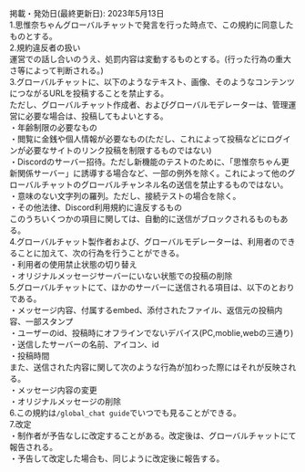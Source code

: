 掲載・発効日(最終更新日): 2023年5月13日<br>
1.思惟奈ちゃんグローバルチャットで発言を行った時点で、この規約に同意したものとする。<br>
2.規約違反者の扱い<br>
  運営での話し合いのうえ、処罰内容は変動するものとする。(行った行為の重大さ等によって判断される。)<br>
3.グローバルチャットに、以下のようなテキスト、画像、そのようなコンテンツにつながるURLを投稿することを禁止する。<br>
  ただし、グローバルチャット作成者、およびグローバルモデレーターは、管理運営に必要な場合は、投稿してもよいとする。<br>
  ・年齢制限の必要なもの<br>
  ・閲覧に金銭や個人情報が必要なもの(ただし、これによって投稿などにログインが必要なサイトのリンク投稿を制限するものではない)<br>
  ・Discordのサーバー招待。ただし新機能のテストのために、「思惟奈ちゃん更新関係サーバー」に誘導する場合など、一部の例外を除く。これによって他のグローバルチャットのグローバルチャンネル名の送信を禁止するものではない。<br>
  ・意味のない文字列の羅列。ただし、接続テストの場合を除く。<br>
  ・その他法律、Discord利用規約に違反するもの<br>
  このうちいくつかの項目に関しては、自動的に送信がブロックされるものもある。<br>
4.グローバルチャット製作者および、グローバルモデレーターは、利用者のできることに加えて、次の行為を行うことができる。<br>
  ・利用者の使用禁止状態の切り替え<br>
  ・オリジナルメッセージサーバーにいない状態での投稿の削除<br>
5.グローバルチャットにて、ほかのサーバーに送信される項目は、以下のとおりである。<br>
  ・メッセージ内容、付属するembed、添付されたファイル、返信元の投稿内容、一部スタンプ<br>
  ・ユーザーのid、投稿時にオフラインでないデバイス(PC,moblie,webの三通り)<br>
  ・送信したサーバーの名前、アイコン、id<br>
  ・投稿時間<br>
  また、送信された内容に関して次のような行為が加わった際にはそれが反映される。<br>
  ・メッセージ内容の変更<br>
  ・オリジナルメッセージの削除<br>
6.この規約は`/global_chat guide`でいつでも見ることができる。<br>
7.改定<br>
  ・制作者が予告なしに改定することがある。改定後は、グローバルチャットにて報告される。<br>
  ・予告して改定した場合も、同じように改定後に報告する。<br>
